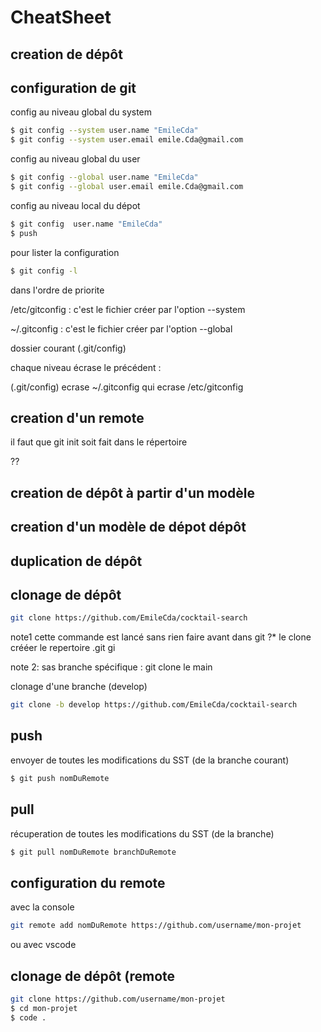 # CheatSheet



## creation de dépôt

## configuration de git 

config au niveau global du system
```bash
$ git config --system user.name "EmileCda"
$ git config --system user.email emile.Cda@gmail.com
```
config au niveau global du user 
```bash
$ git config --global user.name "EmileCda"
$ git config --global user.email emile.Cda@gmail.com
```
config au niveau local du dépot 
```bash
$ git config  user.name "EmileCda"
$ push 
```


pour lister la configuration
```bash
$ git config -l
```


dans l'ordre de priorite

/etc/gitconfig : c'est le fichier créer par l'option --system 

~/.gitconfig  : c'est le fichier créer par l'option  --global

dossier courant (.git/config) 

chaque niveau écrase le précédent : 

(.git/config) ecrase ~/.gitconfig qui ecrase /etc/gitconfig



## creation d'un remote 

il faut que git init soit fait dans le répertoire

??

## creation de dépôt à partir d'un modèle
## creation d'un modèle de dépot dépôt
## duplication de dépôt


## clonage de dépôt

```bash
git clone https://github.com/EmileCda/cocktail-search

```
note1 cette commande est lancé sans rien faire avant dans git ?*
le clone crééer le repertoire .git gi

note 2: sas branche spécifique : git clone le main

clonage d'une branche (develop)

```bash
git clone -b develop https://github.com/EmileCda/cocktail-search

```




## push 




envoyer de toutes les modifications du SST (de la branche courant)
```bash
$ git push nomDuRemote

```

## pull

récuperation de toutes les modifications du SST (de la branche)
```bash
$ git pull nomDuRemote branchDuRemote

```

## configuration du remote 

avec la console 
```bash
git remote add nomDuRemote https://github.com/username/mon-projet

```
ou avec vscode


## clonage de dépôt (remote

```bash
git clone https://github.com/username/mon-projet
$ cd mon-projet
$ code .

```


